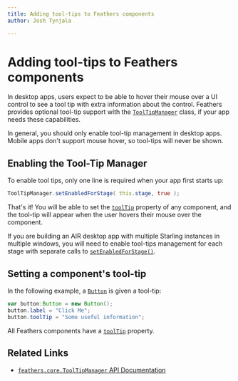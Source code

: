 ```yaml
---
title: Adding tool-tips to Feathers components  
author: Josh Tynjala

---
```

# Adding tool-tips to Feathers components

In desktop apps, users expect to be able to hover their mouse over a UI control to see a tool tip with extra information about the control. Feathers provides optional tool-tip support with the [`ToolTipManager`](../api-reference/feathers/core/ToolTipManager.html) class, if your app needs these capabilities.

<aside class="info">In general, you should only enable tool-tip management in desktop apps. Mobile apps don't support mouse hover, so tool-tips will never be shown.</aside>

## Enabling the Tool-Tip Manager

To enable tool tips, only one line is required when your app first starts up:

``` actionscript
ToolTipManager.setEnabledForStage( this.stage, true );
```

That's it! You will be able to set the [`toolTip`](../api-reference/feathers/core/FeathersControl.html#toolTip) property of any component, and the tool-tip will appear when the user hovers their mouse over the component.

If you are building an AIR desktop app with multiple Starling instances in multiple windows, you will need to enable tool-tips management for each stage with separate calls to [`setEnabledForStage()`](../api-reference/feathers/core/ToolTipManager.html#setEnabledForStage()).

## Setting a component's tool-tip

In the following example, a [`Button`](button.html) is given a tool-tip:

``` actionscript
var button:Button = new Button();
button.label = "Click Me";
button.toolTip = "Some useful information";
```

All Feathers components have a [`toolTip`](../api-reference/feathers/core/FeathersControl.html#toolTip) property.

## Related Links

-   [`feathers.core.ToolTipManager` API Documentation](../api-reference/feathers/core/ToolTipManager.html)